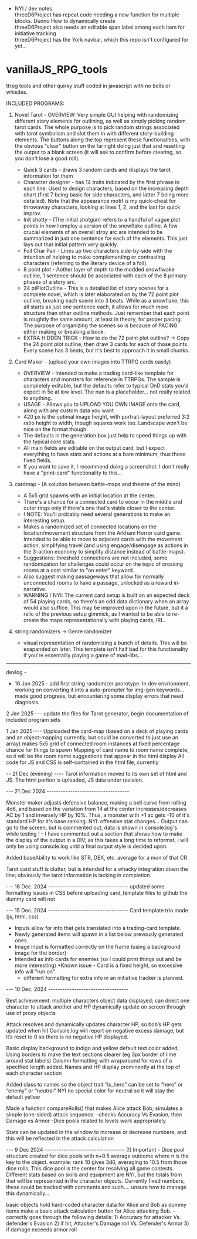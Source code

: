 - NYI / dev notes
  </br> threeD6Project has repeat code needing a new function for multiple blocks. Dunno How to dynamically create
  </br> threeD6Project also needs an editable span label among each item for initiative tracking
  </br> threeD6Project has the York navbar, which this repo isn't configured for yet...


# vanillaJS_RPG_tools
ttrpg tools and other quirky stuff coded in javascript with no bells or whistles.

INCLUDED PROGRAMS:

1) Novel Tarot -
   OVERVIEW: Very simple GUI helping with randomizing different story elements for outlining, as well as simply picking random tarot cards. The whole purpose is to pick random strings associated with tarot symbolism and slot them in with different story-building elements. The buttons along the top represent these functionalities, with the obvious "clear" button on the far right doing just that and resetting the output to a blank screen (it will ask to confirm before clearing, so you don't lose a good roll).
   - Quick 3 cards - draws 3 random cards and displays the tarot information for them
   - Character designer - has 14 traits indicated by the first phrase in each line. Used to design characters, based on the increasing depth chart (first 7 being basic for side characters, and latter 7 being more detailed). Note that the appearance motif is my quick-cheat for throwaway characters, looking at lines 1, 2, and the last for quick improv.
   - Init shotty - (The initial shotgun) refers to a handful of vague plot points in how I employ a version of the snowflake outline. A few crucial elements of an overall stroy arc are intended to be summarized in just one sentence for each of the elements. This just lays out that initial pattern very quickly.
   - Foil Char Pair - Lines up two characters side-by-side with the intention of helping to make complementing or contrasting characters (referring to the literary device of a foil).
   - 8 point plot - Aother layer of depth to the modded snowflwake outline, 1 sentence should be associated with each of the 8 primary phases of a story arc.
   - 24 ptPlotOutline - This is a detailed list of story scenes for a complete novel, which is later elaborated on by the 72 point plot outline, breaking each scene into 3 beats. While as a snowflake, this all starts as just one sentence each, it allows for much more structure than other outline methods. Just remember that each point is roughtly the same amount, at least in theory, for proper pacing. The purpose of organizing the scenes so is because of PACING either making or breaking a book.
   - EXTRA HIDDEN TRICK - How to do the 72 point plot outline? -> Copy the 24 point plot outline, then draw 3 cards for each of those points. Every scene has 3 beats, but it's best to approach it in small chunks.
   
2) Card Maker - (upload your own images into TTRPG cards easily)
   - OVERVIEW - Intended to make a trading card-like template for characters and monsters for reference in TTRPGs. The sample is completely editable, but the defaults refer to typical DnD stats you'd expect in 5e at low level. The nun is a placeholder... not really related to anything.
   - USAGE - Allows you to UPLOAD YOU OWN IMAGE onto the card, along with any custom data you want
   - 420 px is the optimal image height, with portrait-layout preferred 3:2 ratio height to width, though squares work too. Landscape won't be nice on the format though.
   - The defaults in the generation box just help to speed things up with the typical core stats.
   - All main fields are editable on the output card, but I expect everything to have stats and actions at a bare minimum, thus those fixed fields.
   - If you want to save it, I recommend doing a screenshot. I don't really have a "print-card" functionality to this...

3) cardmap - (A solution between battle-maps and theatre of the mind)
   - A 5x5 grid spawns with an initial location at the center.
   - There's a chance for a connected card to occur in the middle and outer rings only if there's one that's viable closer to the center.
   - ! NOTE: You'll probably need several generations to make an interesting setup.
   - Makes a randomized set of connected locations on the location/movement structure from the Arkham Horror card game. Intended to be able to move to adjacent cards with the movement action, simplifying travel (and using engage/disengage as actions in the 3-action economy to simplify distance instead of battle-maps).
   - Suggestions: threshold connections are not included, some randomization for challenges could occur on the topic of crossing rooms at a cost similar to "on enter" keyword.
   - Also suggest making passageways that allow for normally unconnected rooms to have a passage, unlocked as a reward in-narrative.
   - WARNING / NYI: The current card setup is built on an expected deck of 54 playing cards, so there's an odd data dictionary when an array would also suffice. This may be improved upon in the future, but it a relic of the previous setup gimmick, as I wanted to be able to re-create the maps representationally with playing cards, IRL. 

4) string randomizers -> Genre randomizer
   - visual representation of randomizing a bunch of details. This will be exapanded on later. This template isn't half bad for this functionality if you're essentailly playing a game of mad-libs...

----

devlog -

- 16 Jan 2025 - add first string randomizer prorotype.
In dev envrionment, working on converting it into a auto-prompter for img-gen keywords... made good progress, but encountering some display errors that need diagnosis.

2 Jan 2025 ---
update the files for Tarot generator, begin documentation of included program sets

1 Jan 2025----
Upploaded the card-map (based on a deck of playing cards and an object-mapping currently, but could be converted to just use an array)
makes 5x5 grid of connected room instances at fixed percentage chance for things to spawn
Mapping of card name to room name complete, so it will be the room name suggestions that appear in the html display
All code for JS and CSS is self-contained in the html file, currently

-- 21 Dec (evening) ----
Tarot information moved to its own set of html and JS. 
The html poriton is uploaded, JS data under revision.

--- 21 Dec 2024 -----------------------------------

Monster maker adjusts defensive balance, making a bell curve from rolling 4d6, and based on the variation from 14 at the center increases/decreases AC by 1 and inversely HP by 10%.
Thus, a monster with +1 ac gets -10 of it's standard HP for it's base ranking.
NYI: offensive stat changes...
Output can go to the screen, but is commented out; data is shown in console.log's while testing
! - I have commented out a section that shows how to make the display of the output in a DIV; as this takes a long time to reformat, i will only be using console.log until a final output style is decided upon.

Added baseAbility to work like STR, DEX, etc. average for a mon of that CR.

Tarot card stuff is clutter, but is intended for a whacky integration down the line; obviously the tarot information is lacking in completion.

--- 16 Dec. 2024 ----------------------------------
updated some formatting issues in CSS before uploading card_template files to github
the dummy card will not

--- 15 Dec. 2024 ----------------------------------
Card template trio made (js, html, css) 
- Inputs allow for info that gets translated into a trading-card template.
- Newly generated items will spawn in a list below prevously generated ones.
- Image input is formatted correctly on the frame (using a background image for the border)
- Intended as info cards for enemies (so I could print things out and be more interesting)
  *Known issue - Card is a fixed height, so excessive info will "run on"
  - different formatting for extra info in an initiative tracker is planned.
  

--- 10 Dec. 2024 ----------------------------------

Best achievement: multiple characters object data displayed; can direct one character to attack another and HP dynamically update on screen through use of proxy objects

Attack resolves and dynamically updates character HP, so bob’s HP gets updated when hit
Console.log will report on negative excess damage, but it’s reset to 0 so there is no negative HP displayed.

Basic display background to indigo and yellow default text color added,
Using borders to make the text sections clearer (eg 3px border of lime around stat labels)
Column formatting with wraparound for rows of a specified length added.
Names and HP display prominently at the top of each character section

Added class to names so the object trait “is_hero” can be set to “hero” or “enemy” or “neutral”
NYI no special color for neutral so it will stay the default yellow

Made a function compareRolls() that makes Alice attack Bob; simulates a simple (one-sided) attack sequence.
-checks Accuracy Vs Evasion, then Damage vs Armor
-Dice pools related to levels work appropriately

Stats can be updated in the window to increase or decrease numbers, and this will be reflected in the attack calculation

--- 9 Dec 2024 ----------------------------------
  [!] Important - Dice pool structure created for dice pools with n+0.5 average outcome where n is the key to the object.
    example: rank 10 gives 3d6, averaging to 10.5 from those dice rolls.
    This dice pool is the center for resolving all game contests.
    Different stats based on skills and equipment are NYI, but the totals from that will be represented in the character objects.
    Currently fixed numbers, these could be tracked with comments and such.... unsure how to manage this dynamically...

  basic objects hold hard-coded character data for Alice and Bob as dummy items
  make a basic attack calculation button for Alice attacking Bob.
    - correctly goes through the following details:
      1) Accuracy for attacker Vs. defender's Evasion
      2) if hit, Attacker's Damage roll Vs. Defender's Armor
      3) if damage exceeds armor roll
